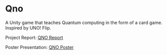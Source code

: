 # Qno

A Unity game that teaches Quantum computing in the form of a card game. Inspired by UNO! Flip.

Project Report: [QNO Report](https://github.com/ritwikgarg/Qno/blob/main/QNO%20Report.pdf)

Poster Presentation: [QNO Poster](https://github.com/ritwikgarg/Qno/blob/main/QNO%20Poster.png)
